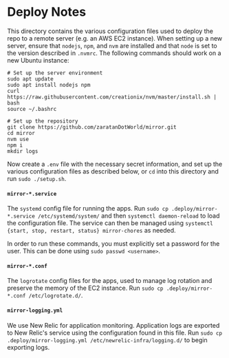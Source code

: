 # Deploy Notes

This directory contains the various configuration files used to deploy the repo
to a remote server (e.g. an AWS EC2 instance). When setting up a new server,
ensure that `nodejs`, `npm`, and `nvm` are installed and that `node` is set to
the version described in `.nvmrc`. The following commands should work on a new
Ubuntu instance:

```
# Set up the server environment
sudo apt update
sudo apt install nodejs npm
curl https://raw.githubusercontent.com/creationix/nvm/master/install.sh | bash
source ~/.bashrc

# Set up the repository
git clone https://github.com/zaratanDotWorld/mirror.git
cd mirror
nvm use
npm i
mkdir logs
```

Now create a `.env` file with the necessary secret information,
and set up the various configuration files as described below,
or `cd` into this directory and run `sudo ./setup.sh`.

#### `mirror-*.service`

The `systemd` config file for running the apps.
Run `sudo cp .deploy/mirror-*.service /etc/systemd/system/` and then
`systemctl daemon-reload` to load the configuration file. The service can then be
managed using `systemctl {start, stop, restart, status} mirror-chores` as needed.

In order to run these commands, you must explicitly set a password for the
user. This can be done using `sudo passwd <username>`.

#### `mirror-*.conf`

The `logrotate` config files for the apps, used to manage log rotation
and preserve the memory of the EC2 instance.
Run `sudo cp .deploy/mirror-*.conf /etc/logrotate.d/`.

#### `mirror-logging.yml`

We use New Relic for application monitoring. Application logs are exported to
New Relic's service using the configuration found in this file.
Run `sudo cp .deploy/mirror-logging.yml /etc/newrelic-infra/logging.d/`
to begin exporting logs.
